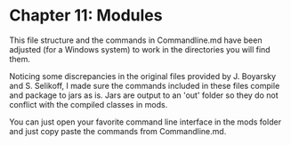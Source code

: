 # Chapter 11: Modules

This file structure and the commands in Commandline.md have been adjusted (for a Windows system) to work in the directories you will find them.

Noticing some discrepancies in the original files provided by J. Boyarsky and S. Selikoff, I made sure the commands included in these files compile and package to jars as is. Jars are output to an 'out' folder so they do not conflict with the compiled classes in mods.

You can just open your favorite command line interface in the mods folder and just copy paste the commands from Commandline.md.